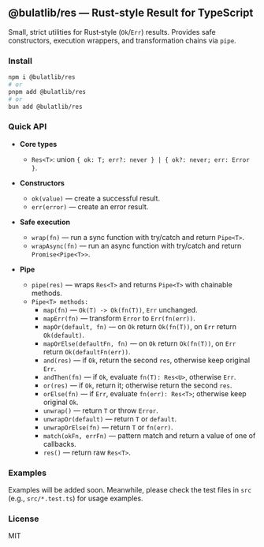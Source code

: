 ## @bulatlib/res — Rust‑style Result for TypeScript

Small, strict utilities for Rust‑style (`Ok`/`Err`) results. Provides safe constructors, execution wrappers, and transformation chains via `pipe`.

### Install

```bash
npm i @bulatlib/res
# or
pnpm add @bulatlib/res
# or
bun add @bulatlib/res
```

### Quick API

- **Core types**
  - `Res<T>`: union `{ ok: T; err?: never } | { ok?: never; err: Error }`.

- **Constructors**
  - `ok(value)` — create a successful result.
  - `err(error)` — create an error result.

- **Safe execution**
  - `wrap(fn)` — run a sync function with try/catch and return `Pipe<T>`.
  - `wrapAsync(fn)` — run an async function with try/catch and return `Promise<Pipe<T>>`.

- **Pipe**
  - `pipe(res)` — wraps `Res<T>` and returns `Pipe<T>` with chainable methods.
  - `Pipe<T> methods:`
    - `map(fn)` — `Ok(T) -> Ok(fn(T))`, `Err` unchanged.
    - `mapErr(fn)` — transform `Error` to `Err(fn(err))`.
    - `mapOr(default, fn)` — on `Ok` return `Ok(fn(T))`, on `Err` return `Ok(default)`.
    - `mapOrElse(defaultFn, fn)` — on `Ok` return `Ok(fn(T))`, on `Err` return `Ok(defaultFn(err))`.
    - `and(res)` — if `Ok`, return the second `res`, otherwise keep original `Err`.
    - `andThen(fn)` — if `Ok`, evaluate `fn(T): Res<U>`, otherwise `Err`.
    - `or(res)` — if `Ok`, return it; otherwise return the second `res`.
    - `orElse(fn)` — if `Err`, evaluate `fn(err): Res<T>`; otherwise keep original `Ok`.
    - `unwrap()` — return `T` or throw `Error`.
    - `unwrapOr(default)` — return `T` or `default`.
    - `unwrapOrElse(fn)` — return `T` or `fn(err)`.
    - `match(okFn, errFn)` — pattern match and return a value of one of callbacks.
    - `res()` — return raw `Res<T>`.

### Examples

Examples will be added soon. Meanwhile, please check the test files in `src` (e.g., `src/*.test.ts`) for usage examples.

### License

MIT
